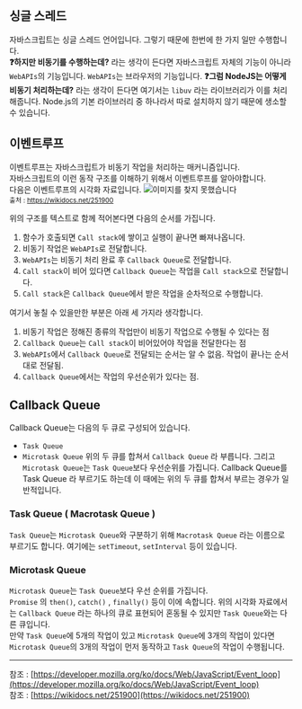 ## 싱글 스레드
자바스크립트는 싱글 스레드 언어입니다. 그렇기 때문에 한번에 한 가지 일만 수행합니다.  
**❓하지만 비동기를 수행하는데?** 라는 생각이 든다면 자바스크립트 자체의 기능이 아니라 `WebAPIs`의 기능입니다. `WebAPIs`는 브라우저의 기능입니다.
**❓그럼 NodeJS는 어떻게 비동기 처리하는데?** 라는 생각이 든다면 여기서는 `libuv` 라는 라이브러리가 이를 처리해줍니다. Node.js의 기본 라이브러리 중 하나라서 따로 설치하지 않기 때문에 생소할 수 있습니다.

## 이벤트루프
이벤트루프는 자바스크립트가 비동기 작업을 처리하는 매커니즘입니다.  
자바스크립트의 이런 동작 구조를 이해하기 위해서 이벤트루프를 알아야합니다.  
다음은 이벤트루프의 시각화 자료입니다.
![이미지를 찾지 못했습니다](https://wsrv.nl/?url=https://blog.kakaocdn.net/dn/bEeJN4/btsabeBnUWX/exb9jS9LXWWW7oM1Yk832K/img.png)  
<small>출처 : https://wikidocs.net/251900</small>

위의 구조를 텍스트로 함께 적어본다면 다음의 순서를 가집니다. 
1. 함수가 호출되면 `Call stack`에 쌓이고 실행이 끝나면 빠져나옵니다.
2. 비동기 작업은 `WebAPIs`로 전달합니다. 
3. `WebAPIs`는 비동기 처리 완료 후 `Callback Queue`로 전달합니다.
4. `Call stack`이 비어 있다면 `Callback Queue`는 작업을 `Call stack`으로 전달합니다.
5. `Call stack`은 `Callback Queue`에서 받은 작업을 순차적으로 수행합니다.

여기서 놓칠 수 있을만한 부분은 아래 세 가지라 생각합니다. 
1. 비동기 작업은 정해진 종류의 작업만이 비동기 작업으로 수행될 수 있다는 점
2. `Callback Queue`는 `Call stack`이 비어있어야 작업을 전달한다는 점
3. `WebAPIs`에서 `Callback Queue`로 전달되는 순서는 알 수 없음. 작업이 끝나는 순서대로 전달됨.
4. `Callback Queue`에서는 작업의 우선순위가 있다는 점.

## Callback Queue
Callback Queue는 다음의 두 큐로 구성되어 있습니다.
- `Task Queue`
- `Microtask Queue`
위의 두 큐를 합쳐서 `Callback Queue` 라 부릅니다.  그리고 `Microtask Queue`는 `Task Queue`보다 우선순위를 가집니다.
Callback Queue를 Task Queue 라 부르기도 하는데 이 때에는 위의 두 큐를 합쳐서 부르는 경우가 일반적입니다.  

### Task Queue ( Macrotask Queue )
`Task Queue`는 `Microtask Queue`와 구분하기 위해 `Macrotask Queue` 라는 이름으로 부르기도 합니다. 여기에는 `setTimeout`, `setInterval` 등이 있습니다.
### Microtask Queue
`Microtask Queue`는 `Task Queue`보다 우선 순위를 가집니다.  
`Promise` 의 `then()`, `catch()` , `finally()` 등이 이에 속합니다.
위의 시각화 자료에서는 `Callback Queue` 라는 하나의 큐로 표현되어 혼동될 수 있지만 `Task Queue`와는 다른 큐입니다.  
만약 `Task Queue`에 5개의 작업이 있고 `Microtask Queue`에 3개의 작업이 있다면 `Microtask Queue`의 3개의 작업이 먼저 동작하고 `Task Queue`의 작업이 수행됩니다.

---
참조 : [https://developer.mozilla.org/ko/docs/Web/JavaScript/Event_loop](https://developer.mozilla.org/ko/docs/Web/JavaScript/Event_loop)  
참조 : [https://wikidocs.net/251900](https://wikidocs.net/251900)  
